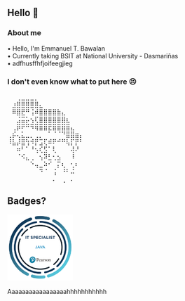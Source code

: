 ## Hello 👋

### About me
 • Hello, I'm Emmanuel T. Bawalan <br>
 • Currently taking BSIT at National University - Dasmariñas <br>
 • adfhusffhfjoifeegjieg <br>
 
### I don't even know what to put here 😣
⠀⠀⢀⣀⣀⣀⡀<br>
⠀⣰⣿⣿⣿⣿⣿⣄⠀⠀⠀⠀⠀⠀⠀⠀⠀<br>
⠀⠿⣿⣟⠛⢨⠾⣿⣿⣿⣿⣷⣄⠀⠀⠀⠀<br>
⠀⠀⣨⣭⡥⢢⢏⣿⣿⣿⣿⣿⣿⣆⠀⠀⠀<br>
⠀⢀⡿⠟⠛⠻⢿⣿⣿⣟⣿⣿⣿⣿⣄⠀⠀<br>
⢀⡮⢄⣅⣀⡀⢀⡀⠀⠁⠈⠈⠙⣿⣿⣶⡄<br>
⠸⣧⡼⣿⢳⠺⡟⣩⢏⠾⠟⠚⠛⢧⡏⡟⠃<br>
⠀⠀⠶⠃⠁⠘⢢⢎⣫⠁⢇⠀⠀⠀⢼⠜⠀<br>
⠀⠀⠈⠪⣄⢀⠀⢢⠽⣃⢂⣢⠀⠀⠸⠀⠀<br>
⠀⠀⠀⠀⠀⠑⢤⣀⠵⠊⠀⡍⢆⠀⢂⠆⠀<br>
⠀⠀⠀⠀⠀⠀⠀⠙⠈⠀⢨⠀⠘⠃⠬⠀⠀<br>
⠀⠀⠀⠀⠀⠀⠀⠀⠀⠀⠄⠀⢀⠀⠄⠀⠀<br>

## Badges?
<p align ="left">
  <a href="https://www.credly.com/badges/4eaf616a-f649-4408-b996-0f5c6a8625b8/public_url">
    <img src="https://github.com/ehmughn/ehmughn/blob/main/assets/ITS-Badges_Java_1200px.png" alt="It Specialist - Java" width="150px">
  </a>
</p>

Aaaaaaaaaaaaaaaaahhhhhhhhhhh
